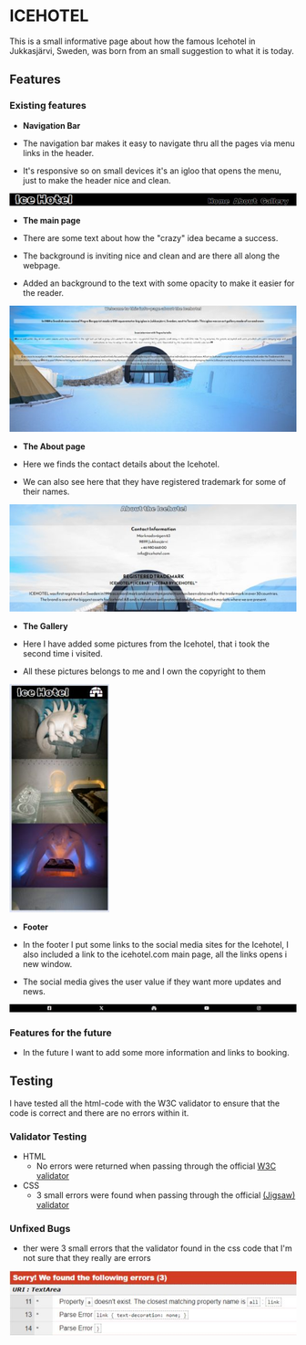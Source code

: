 # ICEHOTEL

This is a small informative page about how the famous Icehotel in Jukkasjärvi, Sweden, was born from an small suggestion to what it is today.

## Features

### Existing features

- __Navigation Bar__

- The navigation bar makes it easy to navigate thru all the pages via menu links in the header.
- It's responsive so on small devices it's an igloo that opens the menu, just to make the header nice and clean.


![Header](https://github.com/Piva84/Ice-hotel/blob/main/media%20for%20README.md/Header.jpg)

- __The main page__

- There are some text about how the "crazy" idea became a success.
- The background is inviting nice and clean and are there all along the webpage.
- Added an background to the text with some opacity to make it easier for the reader.

![Mainpage](https://github.com/Piva84/Ice-hotel/blob/main/media%20for%20README.md/main-page.jpg)


- __The About page__

- Here we finds the contact details about the Icehotel.
- We can also see here that they have registered trademark for some of their names.

![About](https://github.com/Piva84/Ice-hotel/blob/main/media%20for%20README.md/about.jpg)

- __The Gallery__

- Here I have added some pictures from the Icehotel, that i took the second time i visited.
- All these pictures belongs to me and I own the copyright to them

![Gallery](https://github.com/Piva84/Ice-hotel/blob/main/media%20for%20README.md/gallery.jpg)

- __Footer__

- In the footer I put some links to the social media sites for the Icehotel, I also included a link to the icehotel.com main page, all the links opens i new window.
- The social media gives the user value if they want more updates and news.

![Footer](https://github.com/Piva84/Ice-hotel/blob/main/media%20for%20README.md/footer.jpg)

### Features for the future

- In the future I want to add some more information and links to booking.

## Testing

I have tested all the html-code with the W3C validator to ensure that the code is correct and there are no errors within it.

### Validator Testing 

- HTML
  - No errors were returned when passing through the official [W3C validator](https://validator.w3.org/)
- CSS
  - 3 small errors were found when passing through the official [(Jigsaw) validator](https://jigsaw.w3.org/css)

### Unfixed Bugs

- ther were 3 small errors that the validator found in the css code that I'm not sure that they really are errors

![Errors](https://github.com/Piva84/Ice-hotel/blob/main/media%20for%20README.md/errors.jpg)